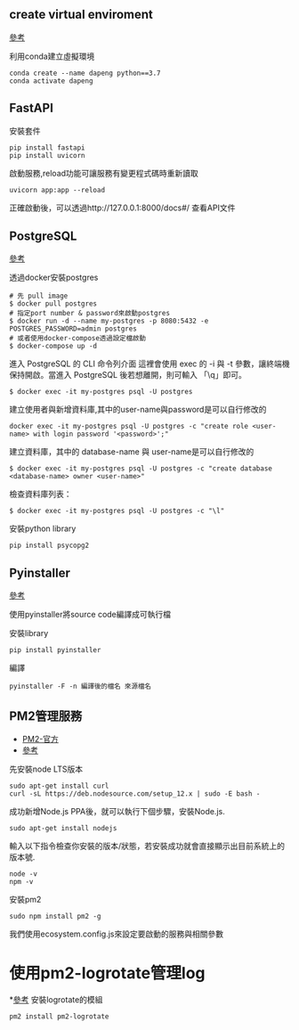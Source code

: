 ## create virtual enviroment
[參考](https://fastapi.tiangolo.com/zh/)

利用conda建立虛擬環境
```
conda create --name dapeng python==3.7
conda activate dapeng
```
## FastAPI
安裝套件
```
pip install fastapi
pip install uvicorn
```
啟動服務,reload功能可讓服務有變更程式碼時重新讀取
```
uvicorn app:app --reload
```
正確啟動後，可以透過http://127.0.0.1:8000/docs#/ 查看API文件

## PostgreSQL
[參考](https://medium.com/alberthg-docker-notes/docker%E7%AD%86%E8%A8%98-%E9%80%B2%E5%85%A5container-%E5%BB%BA%E7%AB%8B%E4%B8%A6%E6%93%8D%E4%BD%9C-postgresql-container-d221ba39aaec)

透過docker安裝postgres
```
# 先 pull image
$ docker pull postgres
# 指定port number & password來啟動postgres
$ docker run -d --name my-postgres -p 8080:5432 -e POSTGRES_PASSWORD=admin postgres
# 或者使用docker-compose透過設定檔啟動
$ docker-compose up -d
```
進入 PostgreSQL 的 CLI 命令列介面
這裡會使用 exec 的 -i 與 -t 參數，讓終端機保持開啟。當進入 PostgreSQL 後若想離開，則可輸入 「\q」即可。
```
$ docker exec -it my-postgres psql -U postgres
```
建立使用者與新增資料庫,其中的user-name與password是可以自行修改的
```
docker exec -it my-postgres psql -U postgres -c "create role <user-name> with login password '<password>';"
```
建立資料庫，其中的 database-name 與 user-name是可以自行修改的
```
$ docker exec -it my-postgres psql -U postgres -c "create database <database-name> owner <user-name>"
```
檢查資料庫列表：
```
$ docker exec -it my-postgres psql -U postgres -c "\l"
```
安裝python library
```
pip install psycopg2
```

## Pyinstaller
[參考](https://zh-tw.coderbridge.com/@WeiHaoEric/0b2ced0696cc4c38a62d7b26fa7bbea0)

使用pyinstaller將source code編譯成可執行檔

安裝library
```
pip install pyinstaller
```
編譯
```
pyinstaller -F -n 編譯後的檔名 來源檔名
```

## PM2管理服務
* [PM2-官方](https://pm2.keymetrics.io/docs/usage/quick-start/)
* [參考](https://tn710617.github.io/zh-tw/pm2/)

先安裝node LTS版本
```
sudo apt-get install curl
curl -sL https://deb.nodesource.com/setup_12.x | sudo -E bash -
```
成功新增Node.js PPA後，就可以執行下個步驟，安裝Node.js.
```
sudo apt-get install nodejs
```
輸入以下指令檢查你安裝的版本/狀態，若安裝成功就會直接顯示出目前系統上的版本號.
```
node -v
npm -v
```
安裝pm2
```
sudo npm install pm2 -g
```
我們使用ecosystem.config.js來設定要啟動的服務與相關參數
# 使用pm2-logrotate管理log
*[參考](https://www.gushiciku.cn/pl/phPM/zh-tw)
安裝logrotate的模組
```
pm2 install pm2-logrotate
```

